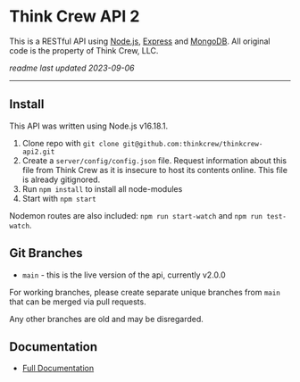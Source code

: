 # Think Crew API 2

This is a RESTful API using [Node.js](https://nodejs.org), [Express](https://github.com/expressjs/express) and [MongoDB](https://www.mongodb.com/). All original code is the property of Think Crew, LLC. 

*readme last updated 2023-09-06*

---

## Install

This API was written using Node.js v16.18.1. 

1. Clone repo with `git clone git@github.com:thinkcrew/thinkcrew-api2.git`
2. Create a `server/config/config.json` file. Request information about this file from Think Crew as it is insecure to host its contents online. This file is already gitignored.
3. Run `npm install` to install all node-modules
4. Start with `npm start`

Nodemon routes are also included: `npm run start-watch` and `npm run test-watch`.

## Git Branches

 - `main` - this is the live version of the api, currently v2.0.0

For working branches, please create separate unique branches from `main` that can be merged via pull requests.

Any other branches are old and may be disregarded. 

## Documentation
- [Full Documentation](docs/index.md)
